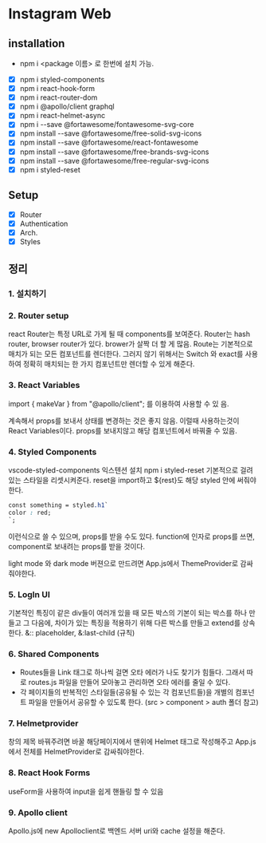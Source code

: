 # Instagram Web

## installation

- npm i <package 이름> 로 한번에 설치 가능.
- [x] npm i styled-components
- [x] npm i react-hook-form
- [x] npm i react-router-dom
- [x] npm i @apollo/client graphql
- [x] npm i react-helmet-async
- [x] npm i --save @fortawesome/fontawesome-svg-core
- [x] npm install --save @fortawesome/free-solid-svg-icons
- [x] npm install --save @fortawesome/react-fontawesome
- [x] npm install --save @fortawesome/free-brands-svg-icons
- [x] npm install --save @fortawesome/free-regular-svg-icons
- [x] npm i styled-reset

## Setup

- [x] Router
- [x] Authentication
- [x] Arch.
- [x] Styles

## 정리

### 1. 설치하기

### 2. Router setup

react Router는 특정 URL로 가게 될 때 components를 보여준다. Router는 hash router, browser router가 있다. brower가 살짝 더 할 게 많음. Route는 기본적으로 매치가 되는 모든 컴포넌트를 렌더한다. 그러지 않기 위해서는 Switch 와 exact를 사용하여 정확히 매치되는 한 가지 컴포넌트만 렌더할 수 있게 해준다.

### 3. React Variables

import { makeVar } from "@apollo/client"; 를 이용하여 사용할 수 있
음.

계속해서 props를 보내서 상태를 변경하는 것은 좋지 않음.
이럴때 사용하는것이 React Variables이다. props를 보내지않고 해당 컴포넌트에서 바꿔줄 수 있음.

### 4. Styled Components

vscode-styled-components 익스텐션 설치
npm i styled-reset 기본적으로 걸려있는 스타일을 리셋시켜준다.
reset을 import하고 ${rest}도 해당 styled 안에 써줘야한다.

```CSS
const something = styled.h1`
color : red;
`;
```

이런식으로 쓸 수 있으며, props를 받을 수도 있다. function에 인자로 props를 쓰면, component로 보내려는 props를 받을 것이다.

light mode 와 dark mode 버젼으로 만드려면 App.js에서 ThemeProvider로 감싸줘야한다.

### 5. LogIn UI

기본적인 특징이 같은 div들이 여러개 있을 때 모든 박스의 기본이 되는 박스를 하나 만들고 그 다음에, 차이가 있는 특징을 적용하기 위해 다른 박스를 만들고 extend를 상속한다.
&:: placeholder, &:last-child (규칙)

### 6. Shared Components

- Routes들을 Link 태그로 하나씩 걸면 오타 에러가 나도 찾기가 힘들다. 그래서 따로 routes.js 파일을 만들어 모아놓고 관리하면 오타 에러를 줄일 수 있다.
- 각 페이지들의 반복적인 스타일들(공유될 수 있는 각 컴포넌트들)을 개별의 컴포넌트 파일을 만들어서 공유할 수 있도록 한다.
  (src > component > auth 폴더 참고)

### 7. Helmetprovider

창의 제목 바꿔주려면 바꿀 해당페이지에서 맨위에 Helmet 태그로 작성해주고
App.js에서 전체를 HelmetProvider로 감싸줘야한다.

### 8. React Hook Forms

useForm을 사용하여 input을 쉽게 핸들링 할 수 있음

### 9. Apollo client

Apollo.js에 new Apolloclient로 백엔드 서버 uri와 cache 설정을 해준다.
